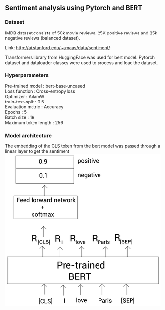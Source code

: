 ## Sentiment analysis using Pytorch and BERT

###  Dataset
IMDB dataset consists of 50k movie reviews. 25K positive reviews and 25k negative reviews (balanced dataset).

Link: http://ai.stanford.edu/~amaas/data/sentiment/ 

Transformers library from HuggingFace was used for bert model. Pytorch dataset and dataloader classes were used to process and load the dataset.

### Hyperparameters
Pre-trained model : bert-base-uncased\
Loss function : Cross-entropy loss\
Optimizer : AdamW\
train-test-split : 0.5\
Evaluation metric : Accuracy\
Epochs : 5\
Batch size : 16\
Maximum token length : 256

### Model architecture
The embedding of the CLS token from the bert model was passed through a linear layer to get the sentiment
![alt text](./images/bert_sentiment_flow_diagram.png?raw=true)